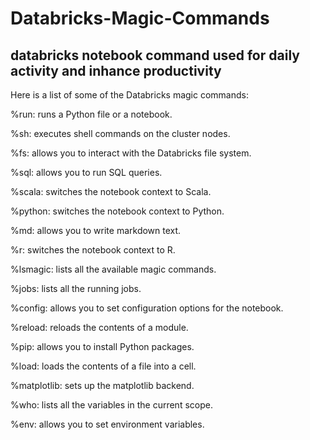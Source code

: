# Databricks-Magic-Commands
## databricks notebook command used for daily activity and inhance productivity

Here is a list of some of the Databricks magic commands:

%run: runs a Python file or a notebook.

%sh: executes shell commands on the cluster nodes.

%fs: allows you to interact with the Databricks file system.

%sql: allows you to run SQL queries.

%scala: switches the notebook context to Scala.

%python: switches the notebook context to Python.

%md: allows you to write markdown text.

%r: switches the notebook context to R.

%lsmagic: lists all the available magic commands.

%jobs: lists all the running jobs.

%config: allows you to set configuration options for the notebook.

%reload: reloads the contents of a module.

%pip: allows you to install Python packages.

%load: loads the contents of a file into a cell.

%matplotlib: sets up the matplotlib backend.

%who: lists all the variables in the current scope.

%env: allows you to set environment variables.
